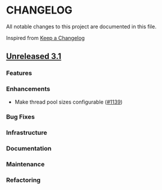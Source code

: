 # CHANGELOG
All notable changes to this project are documented in this file.

Inspired from [Keep a Changelog](https://keepachangelog.com/en/1.1.0/)

## [Unreleased 3.1](https://github.com/opensearch-project/flow-framework/compare/3.0...HEAD)
### Features
### Enhancements
- Make thread pool sizes configurable ([#1139](https://github.com/opensearch-project/flow-framework/issues/1139))

### Bug Fixes
### Infrastructure
### Documentation
### Maintenance
### Refactoring
